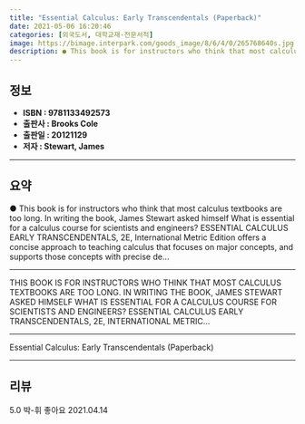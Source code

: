 ```yaml
---
title: "Essential Calculus: Early Transcendentals (Paperback)"
date: 2021-05-06 16:20:46
categories: [외국도서, 대학교재-전문서적]
image: https://bimage.interpark.com/goods_image/8/6/4/0/265768640s.jpg
description: ● This book is for instructors who think that most calculus textbooks are too long. In writing the book, James Stewart asked himself What is essential for a ca
---
```


## **정보**

- **ISBN : 9781133492573**
- **출판사 : Brooks Cole**
- **출판일 : 20121129**
- **저자 : Stewart, James**

------



## **요약**

●  This book is for instructors who think that most calculus textbooks are too long. In writing the book, James Stewart asked himself What is essential for a calculus course for scientists and engineers? ESSENTIAL CALCULUS EARLY TRANSCENDENTALS, 2E, International Metric Edition offers a concise approach to teaching calculus that focuses on major concepts, and supports those concepts with precise de...

------

THIS BOOK IS FOR INSTRUCTORS WHO THINK THAT MOST CALCULUS TEXTBOOKS ARE TOO LONG. IN WRITING THE BOOK, JAMES STEWART ASKED HIMSELF WHAT IS ESSENTIAL FOR A CALCULUS COURSE FOR SCIENTISTS AND ENGINEERS? ESSENTIAL CALCULUS EARLY TRANSCENDENTALS, 2E, INTERNATIONAL METRIC... 

------


Essential Calculus: Early Transcendentals (Paperback) 

------


## **리뷰** 

5.0 박-휘 좋아요 2021.04.14 <br/>